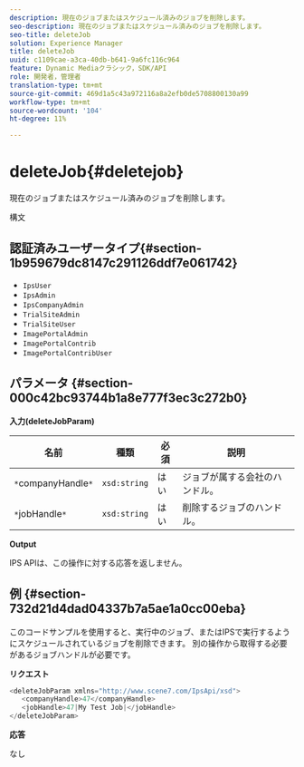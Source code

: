 ```yaml
---
description: 現在のジョブまたはスケジュール済みのジョブを削除します。
seo-description: 現在のジョブまたはスケジュール済みのジョブを削除します。
seo-title: deleteJob
solution: Experience Manager
title: deleteJob
uuid: c1109cae-a3ca-40db-b641-9a6fc116c964
feature: Dynamic Mediaクラシック，SDK/API
role: 開発者，管理者
translation-type: tm+mt
source-git-commit: 469d1a5c43a972116a8a2efb0de5708800130a99
workflow-type: tm+mt
source-wordcount: '104'
ht-degree: 11%

---
```



# deleteJob{#deletejob}

現在のジョブまたはスケジュール済みのジョブを削除します。

構文

## 認証済みユーザータイプ{#section-1b959679dc8147c291126ddf7e061742}

* `IpsUser`
* `IpsAdmin`
* `IpsCompanyAdmin`
* `TrialSiteAdmin`
* `TrialSiteUser`
* `ImagePortalAdmin`
* `ImagePortalContrib`
* `ImagePortalContribUser`

## パラメータ {#section-000c42bc93744b1a8e777f3ec3c272b0}

**入力(deleteJobParam)**

| 名前 | 種類 | 必須 | 説明 |
|---|---|---|---|
| `*`companyHandle`*` | `xsd:string` | はい | ジョブが属する会社のハンドル。 |
| `*`jobHandle`*` | `xsd:string` | はい | 削除するジョブのハンドル。 |

**Output**

IPS APIは、この操作に対する応答を返しません。

## 例 {#section-732d21d4dad04337b7a5ae1a0cc00eba}

このコードサンプルを使用すると、実行中のジョブ、またはIPSで実行するようにスケジュールされているジョブを削除できます。 別の操作から取得する必要があるジョブハンドルが必要です。

**リクエスト**

```java
<deleteJobParam xmlns="http://www.scene7.com/IpsApi/xsd">
   <companyHandle>47</companyHandle>
   <jobHandle>47|My Test Job|</jobHandle>
</deleteJobParam>
```

**応答**

なし
